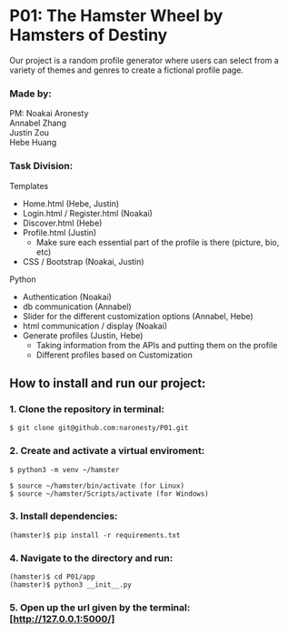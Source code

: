 # P01: The Hamster Wheel by Hamsters of Destiny

Our project is a random profile generator where users can select from a variety of themes and genres to create a fictional profile page.

### Made by:
PM: Noakai Aronesty  
Annabel Zhang  
Justin Zou  
Hebe Huang  

### Task Division:
Templates
- Home.html (Hebe, Justin)
- Login.html / Register.html (Noakai)
- Discover.html (Hebe)
- Profile.html (Justin)
  - Make sure each essential part of the profile is there (picture, bio, etc)
- CSS / Bootstrap (Noakai, Justin)  

Python
- Authentication (Noakai)
- db communication (Annabel)
- Slider for the different customization options (Annabel, Hebe)
- html communication / display (Noakai)
- Generate profiles (Justin, Hebe)
  - Taking information from the APIs and putting them on the profile
  - Different profiles based on Customization
  
  
  
## How to install and run our project:

### 1. Clone the repository in terminal:
```
$ git clone git@github.com:naronesty/P01.git
```

### 2. Create and activate a virtual enviroment:
```
$ python3 -m venv ~/hamster

$ source ~/hamster/bin/activate (for Linux)
$ source ~/hamster/Scripts/activate (for Windows)
```

### 3. Install dependencies:
```
(hamster)$ pip install -r requirements.txt  
```

### 4. Navigate to the directory and run:
```
(hamster)$ cd P01/app
(hamster)$ python3 __init__.py
```

### 5. Open up the url given by the terminal: [http://127.0.0.1:5000/]
